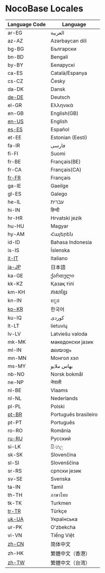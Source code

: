 # NocoBase Locales

| Language Code | Language       |
| ------------- | -------------- |
| ar-EG         | العربية        |
| az-AZ         | Azərbaycan dili |
| bg-BG         | Български      |
| bn-BD         | Bengali        |
| by-BY         | Беларускі      |
| ca-ES         | Сatalà/Espanya |
| cs-CZ         | Česky          |
| da-DK         | Dansk          |
| [de-DE](./de-DE.json)         | Deutsch        |
| el-GR         | Ελληνικά       |
| en-GB         | English(GB)    |
| [en-US](./en-US.json)         | English        |
| [es-ES](./es-ES.json)         | Español        |
| et-EE         | Estonian (Eesti) |
| fa-IR         | فارسی          |
| fi-FI         | Suomi          |
| fr-BE         | Français(BE)   |
| fr-CA         | Français(CA)   |
| [fr-FR](./fr-FR.json)         | Français       |
| ga-IE         | Gaeilge        |
| gl-ES         | Galego         |
| he-IL         | עברית          |
| hi-IN         | हिन्दी         |
| hr-HR         | Hrvatski jezik |
| hu-HU         | Magyar         |
| hy-AM         | Հայերեն        |
| id-ID         | Bahasa Indonesia |
| is-IS         | Íslenska       |
| [it-IT](./it-IT.json)         | Italiano       |
| [ja-JP](./ja-JP.json)         | 日本語         |
| ka-GE         | ქართული        |
| kk-KZ         | Қазақ тілі     |
| km-KH         | ភាសាខ្មែរ     |
| kn-IN         | ಕನ್ನಡ          |
| [ko-KR](./ko-KR.json)         | 한국어         |
| ku-IQ         | کوردی          |
| lt-LT         | lietuvių       |
| lv-LV         | Latviešu valoda |
| mk-MK         | македонски јазик |
| ml-IN         | മലയാളം        |
| mn-MN         | Монгол хэл     |
| ms-MY         | بهاس ملايو     |
| nb-NO         | Norsk bokmål   |
| ne-NP         | नेपाली         |
| nl-BE         | Vlaams         |
| nl-NL         | Nederlands     |
| pl-PL         | Polski         |
| [pt-BR](./pt-BR.json)         | Português brasileiro |
| pt-PT         | Português      |
| ro-RO         | România        |
| [ru-RU](./ru-RU.json)         | Русский        |
| si-LK         | සිංහල         |
| sk-SK         | Slovenčina     |
| sl-SI         | Slovenščina    |
| sr-RS         | српски језик   |
| sv-SE         | Svenska        |
| ta-IN         | Tamil          |
| th-TH         | ภาษาไทย       |
| tk-TK         | Turkmen        |
| [tr-TR](./tr-TR.json)         | Türkçe         |
| [uk-UA](./uk-UA.json)         | Українська     |
| ur-PK         | Oʻzbekcha      |
| vi-VN         | Tiếng Việt     |
| [zh-CN](./zh-CN.json)         | 简体中文       |
| zh-HK         | 繁體中文（香港） |
| [zh-TW](./zh-TW.json)         | 繁體中文（台湾） |
